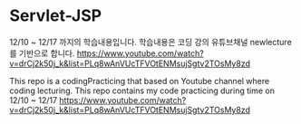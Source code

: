 # Servlet-JSP
12/10 ~ 12/17 까지의 학습내용입니다.
학습내용은 코딩 강의 유튜브채널 newlecture를 기반으로 합니다.
https://www.youtube.com/watch?v=drCj2k50j_k&list=PLq8wAnVUcTFVOtENMsujSgtv2TOsMy8zd 

This repo is a codingPracticing that based on Youtube channel where coding lecturing.
This repo contains my code practicing during time on 12/10 ~ 12/17
https://www.youtube.com/watch?v=drCj2k50j_k&list=PLq8wAnVUcTFVOtENMsujSgtv2TOsMy8zd 
